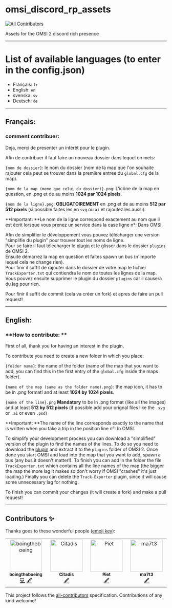 # omsi_discord_rp_assets
<!-- ALL-CONTRIBUTORS-BADGE:START - Do not remove or modify this section -->
[![All Contributors](https://img.shields.io/badge/all_contributors-4-orange.svg?style=flat-square)](#contributors-)
<!-- ALL-CONTRIBUTORS-BADGE:END -->

Assets for the OMSI 2 discord rich presence

---
# List of available languages (to enter in the config.json)

- Français: `fr`
- English: `en`
- svenska: `sv`
- Deutsch: `de`
---

## Français:

### **comment contribuer:**

Deja, merci de presenter un intérêt pour le plugin.

Afin de contribuer il faut faire un nouveau dossier dans lequel on mets:

`{nom de dossier}`: le nom du dossier (nom de la map que l'on souhaite rajouter cela peut se trouver dans la première entree du `global.cfg` de la map).

`{nom de la map (meme que celui du dossier)}.png`: L’icône de la map en question, en .png et de au moins **1024 par 1024 pixels**.

`{nom de la ligne}.png`: **OBLIGATOIREMENT** en .png et de au moins **512 par 512 pixels** (si possible faites les en `svg` ou `ai` et rajoutez les aussi).

**Important: **Le nom de la ligne correspond exactement au nom que il est écrit lorsque vous prenez un service dans la case ligne n°: Dans OMSI.

Afin de simplifier le développement vous pouvez télécharger une version "simplifie du plugin" pour trouver tout les noms de ligne.  
Pour se faire il faut télécharger le [plugin](https://github.com/IGdev-Studios/omsi_discord_rp_assets/raw/main/plugins.zip) et le glisser dans le dossier `plugins` de OMSI 2.  
Ensuite démarrez la map en question et faites spawn un bus (n'importe lequel cela ne change rien).  
Pour finir il suffit de rajouter dans le dossier de votre map le fichier `TrackExporter.txt` qui contiendra le nom de toutes les lignes de la map.  
Vous pouvez ensuite supprimer le plugin du dossier `plugins` car il causera du lag pour rien.

Pour finir il suffit de commit (cela va créer un fork) et apres de faire un pull request!

---

## English:

### **How to contribute: **

First of all, thank you for having an interest in the plugin.

To contribute you need to create a new folder in which you place:

`{folder name}`: the name of the folder (name of the map that you want to add, you can find this in the first entry of the `global.cfg` inside the maps folder).

`{name of the map (same as the folder name).png}`: the map icon, it has to be in .png format! and at least **1024 by 1024 pixels**.

`{name of the line}.png` **Mandatory** to be in .png format (like all the images) and at least **512 by 512 pixels** (if possible add your orignal files like the `.svg` or `.ai` or even `.psd`)

**Important: **The name of the line corresponds exactly to the name that is written when you take a trip in the position line n°: In OMSI.

To simplify your development process you can download a "simplified" version of the plugin to find the names of the lines. 
To do so you need to download the [plugin](https://github.com/IGdev-Studios/omsi_discord_rp_assets/raw/main/plugins.zip) and extract it to the `plugins` folder of OMSI 2. 
Once done you start OMSI and load into the map that you want to add, spawn a bus (any bus it doesn't matter!). 
To finish you can add in the folder the file `TrackExporter.txt` which contains all the line names of the map (the bigger the map the more lag it makes so don't worry if OMSI "crashes" it's just loading.) 
Finally you can delete the `Track-Exporter` plugin, since it will cause some unnecessary lag for nothing.

To finish you can commit your changes (it will create a fork) and make a pull request!

---
## Contributors ✨

Thanks goes to these wonderful people ([emoji key](https://allcontributors.org/docs/en/emoji-key)):

<!-- ALL-CONTRIBUTORS-LIST:START - Do not remove or modify this section -->
<!-- prettier-ignore-start -->
<!-- markdownlint-disable -->
<table>
  <tbody>
    <tr>
      <td align="center" valign="top" width="14.28%"><a href="https://github.com/boingtheboeing"><img src="https://avatars.githubusercontent.com/u/76058130?v=4?s=100" width="100px;" alt="boingtheboeing"/><br /><sub><b>boingtheboeing</b></sub></a><br /><a href="https://github.com/IGdev-Studios/omsi_discord_rp_assets/commits?author=boingtheboeing" title="Code">💻</a> <a href="#content-boingtheboeing" title="Content">🖋</a></td>
      <td align="center" valign="top" width="14.28%"><a href="https://github.com/Citadis"><img src="https://avatars.githubusercontent.com/u/45082212?v=4?s=100" width="100px;" alt="Citadis"/><br /><sub><b>Citadis</b></sub></a><br /><a href="#content-Citadis" title="Content">🖋</a></td>
      <td align="center" valign="top" width="14.28%"><a href="https://reboot.omsi-webdisk.de/community/user/7455-bamp/"><img src="https://avatars.githubusercontent.com/u/96007573?v=4?s=100" width="100px;" alt="Piet"/><br /><sub><b>Piet</b></sub></a><br /><a href="#content-pietr26" title="Content">🖋</a></td>
      <td align="center" valign="top" width="14.28%"><a href="https://github.com/ma7t3"><img src="https://avatars.githubusercontent.com/u/104677051?v=4?s=100" width="100px;" alt="ma7t3"/><br /><sub><b>ma7t3</b></sub></a><br /><a href="#content-ma7t3" title="Content">🖋</a></td>
    </tr>
  </tbody>
</table>

<!-- markdownlint-restore -->
<!-- prettier-ignore-end -->

<!-- ALL-CONTRIBUTORS-LIST:END -->

This project follows the [all-contributors](https://github.com/all-contributors/all-contributors) specification. Contributions of any kind welcome!
